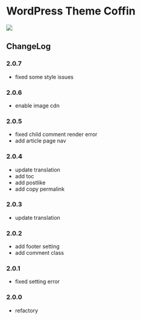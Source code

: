 # WordPress Theme Coffin

![](https://static.fatesinger.com/2025/02/f4lsfdiszbcrd42v.png)

## ChangeLog

### 2.0.7

- fixed some style issues

### 2.0.6

- enable image cdn

### 2.0.5

- fixed child comment render error
- add article page nav

### 2.0.4

- update translation
- add toc
- add postlike
- add copy permalink

### 2.0.3

- update translation

### 2.0.2

- add footer setting
- add comment class

### 2.0.1

- fixed setting error

### 2.0.0

- refactory
